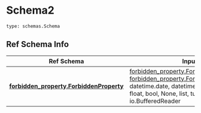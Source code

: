 # Schema2
```
type: schemas.Schema
```

## Ref Schema Info
Ref Schema | Input Type | Output Type
---------- | ---------- | -----------
[**forbidden_property.ForbiddenProperty**](../../../../../../components/schema/forbidden_property.md) | [forbidden_property.ForbiddenPropertyDictInput](../../../../../../components/schema/forbidden_property.md#forbiddenpropertydictinput), [forbidden_property.ForbiddenPropertyDict](../../../../../../components/schema/forbidden_property.md#forbiddenpropertydict), str, datetime.date, datetime.datetime, uuid.UUID, int, float, bool, None, list, tuple, bytes, io.FileIO, io.BufferedReader | [forbidden_property.ForbiddenPropertyDict](../../../../../../components/schema/forbidden_property.md#forbiddenpropertydict), str, float, int, bool, None, tuple, bytes, io.FileIO

